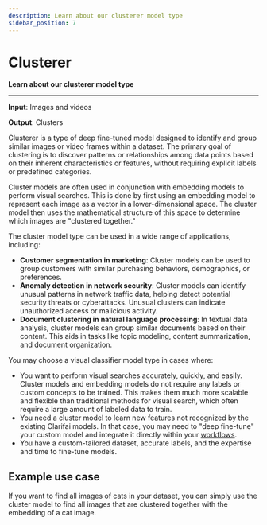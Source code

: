 ```yaml
---
description: Learn about our clusterer model type
sidebar_position: 7
---
```


# Clusterer 

**Learn about our clusterer model type**
<hr />

**Input**: Images and videos

**Output**: Clusters

Clusterer is a type of deep fine-tuned model designed to identify and group similar images or video frames within a dataset. The primary goal of clustering is to discover patterns or relationships among data points based on their inherent characteristics or features, without requiring explicit labels or predefined categories.

Cluster models are often used in conjunction with embedding models to perform visual searches. This is done by first using an embedding model to represent each image as a vector in a lower-dimensional space. The cluster model then uses the mathematical structure of this space to determine which images are "clustered together."

The cluster model type can be used in a wide range of applications, including:

- **Customer segmentation in marketing**: Cluster models can be used to group customers with similar purchasing behaviors, demographics, or preferences.
- **Anomaly detection in network security**: Cluster models can identify unusual patterns in network traffic data, helping detect potential security threats or cyberattacks. Unusual clusters can indicate unauthorized access or malicious activity.
- **Document clustering in natural language processing**: In textual data analysis, cluster models can group similar documents based on their content. This aids in tasks like topic modeling, content summarization, and document organization.

You may choose a visual classifier model type in cases where:

- You want to perform visual searches accurately, quickly, and easily. Cluster models and embedding models do not require any labels or custom concepts to be trained. This makes them much more scalable and flexible than traditional methods for visual search, which often require a large amount of labeled data to train.
- You need a cluster model to learn new features not recognized by the existing Clarifai models. In that case, you may need to "deep fine-tune" your custom model and integrate it directly within your [workflows](https://docs.clarifai.com/portal-guide/workflows/).
- You have a custom-tailored dataset, accurate labels, and the expertise and time to fine-tune models.

## Example use case

If you want to find all images of cats in your dataset, you can simply use the cluster model to find all images that are clustered together with the embedding of a cat image.

